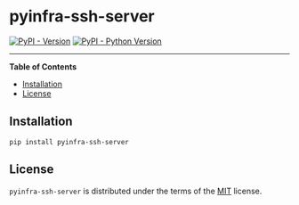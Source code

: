 # pyinfra-ssh-server

[![PyPI - Version](https://img.shields.io/pypi/v/pyinfra-ssh-server.svg)](https://pypi.org/project/pyinfra-ssh-server)
[![PyPI - Python Version](https://img.shields.io/pypi/pyversions/pyinfra-ssh-server.svg)](https://pypi.org/project/pyinfra-ssh-server)

-----

**Table of Contents**

- [Installation](#installation)
- [License](#license)

## Installation

```console
pip install pyinfra-ssh-server
```

## License

`pyinfra-ssh-server` is distributed under the terms of the [MIT](https://spdx.org/licenses/MIT.html) license.
